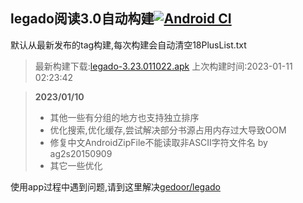 ## legado阅读3.0自动构建[![Android CI](https://github.com/10bits/gedoor-Build/workflows/Android%20CI/badge.svg)](https://github.com/10bits/gedoor-Build/actions)

默认从最新发布的tag构建,每次构建会自动清空18PlusList.txt

> 最新构建下载:[legado-3.23.011022.apk](https://github.com/imgblz/gedoor-Build/releases/download/legado-3.23.011022/legado-3.23.011022.apk) 上次构建时间:2023-01-11 02:23:42
<!--start-->
> **2023/01/10**
> 
> * 其他一些有分组的地方也支持独立排序
> * 优化搜索,优化缓存,尝试解决部分书源占用内存过大导致OOM
> * 修复中文AndroidZipFile不能读取非ASCII字符文件名 by ag2s20150909
> * 其它一些优化
<!--end-->
  
使用app过程中遇到问题,请到这里解决[gedoor/legado](https://github.com/gedoor/legado/issues)

